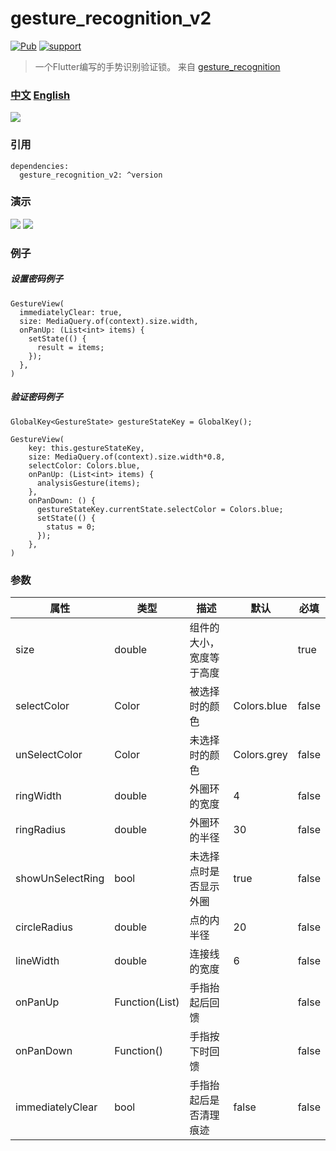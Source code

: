 # gesture_recognition_v2

[![Pub](https://img.shields.io/pub/v/gesture_recognition_v2.svg?style=flat-square)](https://pub.dartlang.org/packages/gesture_recognition_v2)
[![support](https://img.shields.io/badge/platform-flutter%7Cdart%20vm-ff69b4.svg?style=flat-square)](https://pub.dartlang.org/packages/gesture_recognition_v2)

> 一个Flutter编写的手势识别验证锁。
> 来自 [gesture_recognition](https://pub.dev/packages/gesture_recognition)

### [中文](https://github.com/yiersanto/gesture_recognition_v2/blob/master/README_ZH.md) [English](https://github.com/yiersanto/gesture_recognition_v2/blob/master/README.md)

![](https://github.com/yiersanto/gesture_recognition_v2/blob/master/img/icon.jpeg?raw=true)

### 引用
```
dependencies:
  gesture_recognition_v2: ^version  
```

### 演示
![](https://github.com/yiersanto/gesture_recognition_v2/blob/master/img/setting.gif?raw=true)
![](https://github.com/yiersanto/gesture_recognition_v2/blob/master/img/verify.gif?raw=true)

### 例子

##### 设置密码例子
```
GestureView(
  immediatelyClear: true,
  size: MediaQuery.of(context).size.width,
  onPanUp: (List<int> items) {
    setState(() {
      result = items;
    });
  },
)
```

##### 验证密码例子
```
GlobalKey<GestureState> gestureStateKey = GlobalKey();

GestureView(
    key: this.gestureStateKey,
    size: MediaQuery.of(context).size.width*0.8,
    selectColor: Colors.blue,
    onPanUp: (List<int> items) {
      analysisGesture(items);
    },
    onPanDown: () {
      gestureStateKey.currentState.selectColor = Colors.blue;
      setState(() {
        status = 0;
      });
    },
)
```

### 参数

| 属性 | 类型 | 描述 | 默认| 必填 |
| ------ | ----------- | ----------- | ----------- | ---- |
| size| double | 组件的大小，宽度等于高度 | | true |
| selectColor | Color | 被选择时的颜色 | Colors.blue | false |
| unSelectColor | Color| 未选择时的颜色 |Colors.grey| false  |
| ringWidth | double | 外圈环的宽度 | 4 | false |,
| ringRadius | double | 外圈环的半径 | 30 | false |,
| showUnSelectRing | bool | 未选择点时是否显示外圈 | true | false |,
| circleRadius | double | 点的内半径 |20| false |,
| lineWidth | double | 连接线的宽度 | 6 | false |
| onPanUp | Function(List<int>) | 手指抬起后回馈 |  | false |
| onPanDown | Function() | 手指按下时回馈 | | false |
| immediatelyClear | bool | 手指抬起后是否清理痕迹 | false| false|